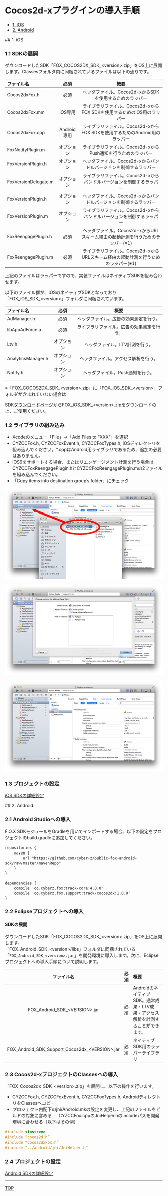 # Cocos2d-xプラグインの導入手順

* [1. iOS](./README.md#ios)
* [2. Android](./README.md#android)

<div id="ios"></div>
## 1. iOS

### 1.1 SDKの展開

ダウンロードしたSDK「FOX_COCOS2DX_SDK_&lt;version&gt;.zip」をOS上に展開します。Classesフォルダ内に同梱されているファイルは以下の通りです。

ファイル名|必須|概要
:--------|:-------------:|:--------:
Cocos2dxFox.h|必須|ヘッダファイル。Cocos2d-xからSDKを使用するためのラッパー
Cocos2dxFox.mm|	iOS専用	|ライブラリファイル。Cocos2d-xからFOX SDKを使用するためのiOS用のラッパー
Cocos2dxFox.cpp|Android専用|ライブラリファイル。Cocos2d-xからFOX SDKを使用するためのAndroid用のラッパー
FoxNotifyPlugin.m|オプション|ライブラリファイル。Cocos2d-xからPush通知を行うためのラッパー
FoxVersionPlugin.h|オプション|ヘッダファイル。Cocos2d-xからバンドルバージョンを制御するラッパー
FoxVersionDelegate.m|オプション|ライブラリファイル。Cocos2d-xからバンドルバージョンを制御するラッパー|
FoxVersionPlugin.h|オプション|ヘッダファイル。Cocos2d-xからバンドルバージョンを制御するラッパー|
FoxVersionPlugin.m|オプション|ライブラリファイル。Cocos2d-xからバンドルバージョンを制御するラッパー|
FoxReengagePlugin.h|必須|ヘッダファイル。Cocos2d-xからURLスキーム経由の起動計測を行うためのラッパー(※1)|
FoxReengagePlugin.m|必須|ライブラリファイル。Cocos2d-xからURLスキーム経由の起動計測を行うためのラッパー(※1)|

上記のファイルはラッパーですので、実装ファイルはネイティブSDKを組み合わせます。

以下のファイル群が、iOSのネイティブSDKとなっており「FOX_iOS_SDK_&lt;version&gt;」フォルダに同梱されています。

ファイル名|必須|概要
:--------|:-------------:|:--------:
AdManager.h|必須|ヘッダファイル。広告の効果測定を行う。|
libAppAdForce.a|必須|ライブラリファイル。広告の効果測定を行う。|
Ltv.h|オプション|ヘッダファイル。LTV計測を行う。|
AnalyticsManager.h|オプション|ヘッダファイル。アクセス解析を行う。|
Notify.h|オプション|ヘッダファイル。Push通知を行う。

※「FOX_COCOS2DX\_SDK_&lt;version&gt;.zip」に「FOX_iOS\_SDK_&lt;version&gt;」フォルダが含まれていない場合は

SDK[ダウンロードページ](https://github.com/cyber-z/public-fox-ios-sdk/releases)からFOX_iOS\_SDK_&lt;version&gt;.zipをダウンロードの上、ご使用ください。


### 1.2 ライブラリの組み込み

* Xcodeのメニュー「File」→「Add Files to “XXX”」を選択
* CYZCCFox.h, CYZCCFoxEvent.h, CYZCCFoxTypes.h, iOSディレクトリを組み込んでください。*.cppはAndroid用ライブラリであるため、追加の必要はありません。
* iOS9をサポートする場合、またはリエンゲージメント計測を行う場合はCYZCCFoxReengagePlugin.hとCYZCCFoxReengagePlugin.mの2ファイルを組み込んでください。
* 「Copy items into destination group’s folder」にチェック

![インストール01](./ios/img01.png)

![インストール02](./ios/img02.png)

![インストール03](./ios/img03.png)

### 1.3 プロジェクトの設定

[iOS SDKの詳細設定](./ios/README.md)

<div id="android"></div>
## 2. Android

### 2.1 Android Studioへの導入

F.O.X SDKモジュールをGradleを用いてインポートする場合、以下の設定をプロジェクトのbuild.gradleに追加してください。

```
repositories {
    maven {
        url "https://github.com/cyber-z/public-fox-android-sdk/raw/master/mavenRepo"
    }
}

dependencies {
    compile 'co.cyberz.fox:track-core:4.0.0'
    compile 'co.cyberz.fox.support:track-cocos2dx:1.0.0'
}
```


### 2.2 Eclipseプロジェクトへの導入

#### SDKの展開

ダウンロードしたSDK「FOX_COCOS2DX_SDK_&lt;version&gt;.zip」をOS上に展開します。<br>
「FOX_Android_SDK_&lt;version&gt;/libs」フォルダに同梱されている「`FOX_Android_SDK_<version>.jar`」を開発環境に導入します。次に、Eclipseプロジェクトへの導入手順について説明します。

|ファイル名|必須|概要|
|:------:|:------:|:------|
|FOX_Android_SDK_&lt;VERSION&gt;.jar|必須|AndroidのネイティブSDK。通常成果・LTV成果・アクセス解析を計測することができます。|
|FOX_Android_SDK_Support_Cocos2dx_&lt;VERSION&gt;.jar|必須|ネイティブSDK用のラッパーライブラリ|


### 2.3 Cocos2d-xプロジェクトのClassesへの導入

「FOX_Cocos2dx_SDK_&lt;version&gt;.zip」を展開し、以下の操作を行います。

* CYZCCFox.h, CYZCCFoxEvent.h, CYZCCFoxTypes.h, AndroidディレクトリをClassesへコピー
* プロジェクト内配下のjni/Android.mkの設定を変更し、上記のファイルをビルドの対象に含める
　
CYZCCFox.cppのJniHelper.hのincludeパスを開発環境に合わせる（以下はその例）

```cpp
#include <iostrem>
#include “cocos2d.h”
#include “Cocos2dxFox.h”
#include “../android/jni/JniHelper.h”
```

### 2.4 プロジェクトの設定

[Android SDKの詳細設定](./android/README.md)

---
[TOP](../../README.md)
